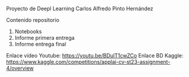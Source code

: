 Proyecto de Deepl Learning
Carlos Alfredo Pinto Hernández

Contenido repositorio
1. Notebooks
2. Informe primera entrega
3. Informe entrega final

Enlace vídeo Youtube: https://youtu.be/BDulT1cwZCo
Enlace BD Kaggle: https://www.kaggle.com/competitions/applai-cv-st23-assignment-4/overview
